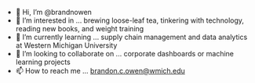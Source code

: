 - 👋 Hi, I’m @brandnowen 
- 👀 I’m interested in ... brewing loose-leaf tea, tinkering with technology, reading new books, and weight training
- 🌱 I’m currently learning ... supply chain management and data analytics at Western Michigan University
- 💞️ I’m looking to collaborate on ... corporate dashboards or machine learning projects
- 📫 How to reach me ... brandon.c.owen@wmich.edu

<!---
brandnowen/brandnowen is a ✨ special ✨ repository because its `README.md` (this file) appears on your GitHub profile.
You can click the Preview link to take a look at your changes.
--->
